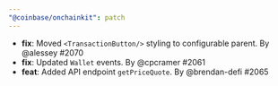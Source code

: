 ```yaml
---
"@coinbase/onchainkit": patch
---
```


- **fix**: Moved `<TransactionButton/>` styling to configurable parent. By @alessey #2070
- **fix**: Updated `Wallet` events. By @cpcramer #2061
- **feat**: Added API endpoint `getPriceQuote`. By @brendan-defi #2065
